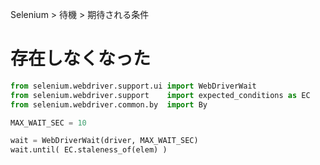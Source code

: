 Selenium > 待機 > 期待される条件
# 存在しなくなった
```python
from selenium.webdriver.support.ui import WebDriverWait
from selenium.webdriver.support    import expected_conditions as EC
from selenium.webdriver.common.by  import By

MAX_WAIT_SEC = 10

wait = WebDriverWait(driver, MAX_WAIT_SEC)
wait.until( EC.staleness_of(elem) )
```

